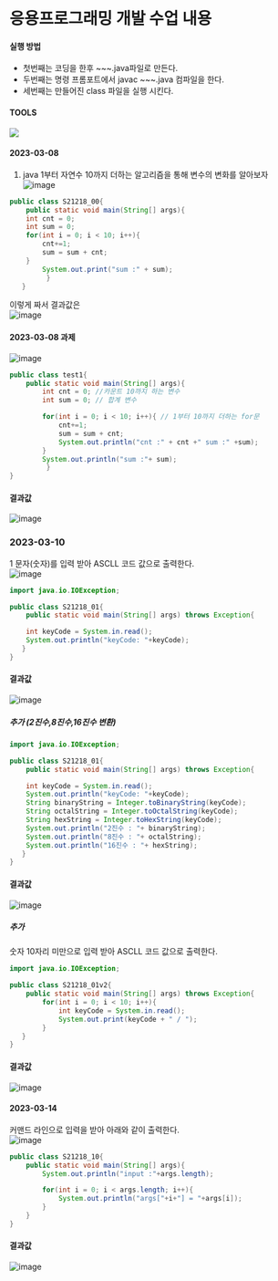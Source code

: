 # 응용프로그래밍 개발 수업 내용
#### 실행 방법
- 첫번째는 코딩을 한후 ~~~.java파일로 만든다.
- 두번째는 명령 프롬포트에서 javac ~~~.java 컴파일을 한다.
- 세번째는 만들어진 class 파일을 실행 시킨다.
#### TOOLS
<img src="https://img.shields.io/badge/JAVA-007396?style=for-the-badge&logo=java&logoColor=white">

#### 2023-03-08
1. java 1부터 자연수 10까지 더하는 알고리즘을 통해 변수의 변화를 알아보자<br>
![image](https://user-images.githubusercontent.com/106458316/223611148-36193beb-a602-49db-88f8-fbb21f116442.png)

```java
public class S21218_00{
	public static void main(String[] args){
	int cnt = 0;
	int sum = 0;
	for(int i = 0; i < 10; i++){
		cnt+=1;
		sum = sum + cnt;
	}
		System.out.print("sum :" + sum);
         }
   }
```
이렇게 짜서 결과값은<br>
![image](https://user-images.githubusercontent.com/106458316/223611075-07528ffc-7ad8-479e-a085-0150923dcd8b.png)

#### 2023-03-08 과제
![image](https://user-images.githubusercontent.com/106458316/223935708-15ee0bb8-398e-4dc8-941e-903e79d131e1.png)

```java
public class test1{
	public static void main(String[] args){
		int cnt = 0; //카운트 10까지 하는 변수
		int sum = 0; // 합계 변수

		for(int i = 0; i < 10; i++){ // 1부터 10까지 더하는 for문
			cnt+=1; 
			sum = sum + cnt; 
			System.out.println("cnt :" + cnt +" sum :" +sum);
		}
		System.out.println("sum :"+ sum);
     	 }
}	

```
#### 결과값
![image](https://user-images.githubusercontent.com/106458316/223935638-2db8bad1-ec67-4c3b-8692-7f9cd1ececc6.png)

### 2023-03-10
1 문자(숫자)를 입력 받아 ASCLL 코드 값으로 출력한다.<br>
![image](https://user-images.githubusercontent.com/106458316/224190521-1e496120-1668-4230-bfe0-2389de79962f.png)

```java
import java.io.IOException;

public class S21218_01{
	public static void main(String[] args) throws Exception{

	int keyCode = System.in.read();
	System.out.println("keyCode: "+keyCode);
   }
}
```
#### 결과값
![image](https://user-images.githubusercontent.com/106458316/224190709-da0e9f69-2bba-4a92-b441-b8f6b968cbd7.png)

##### 추가 (2진수,8진수,16진수 변환)
```java
import java.io.IOException;

public class S21218_01{
	public static void main(String[] args) throws Exception{

	int keyCode = System.in.read();
	System.out.println("keyCode: "+keyCode);
	String binaryString = Integer.toBinaryString(keyCode);
	String octalString = Integer.toOctalString(keyCode);
	String hexString = Integer.toHexString(keyCode);
	System.out.println("2진수 : "+ binaryString);
	System.out.println("8진수 : "+ octalString);
	System.out.println("16진수 : "+ hexString);
   }
}
```
#### 결과값
![image](https://user-images.githubusercontent.com/106458316/224196732-2cef6629-eef7-418a-af8b-e2c0b0edc88c.png)


##### 추가
숫자 10자리 미만으로 입력 받아 ASCLL 코드 값으로 출력한다.
```java
import java.io.IOException;

public class S21218_01v2{
	public static void main(String[] args) throws Exception{
		for(int i = 0; i < 10; i++){
			int keyCode = System.in.read();
			System.out.print(keyCode + " / ");
		}
   }
}
```
#### 결과값
![image](https://user-images.githubusercontent.com/106458316/224195832-926f9e20-f4ba-4992-955f-7ace48cd6f2f.png)

#### 2023-03-14 
커맨드 라인으로 입력을 받아 아래와 같이 출력한다.<br>
![image](https://user-images.githubusercontent.com/106458316/224906611-679c74ed-7100-4e90-93c6-8fa9e02d60dc.png)
```java
public class S21218_10{
    public static void main(String[] args){
        System.out.println("input :"+args.length);

        for(int i = 0; i < args.length; i++){
            System.out.println("args["+i+"] = "+args[i]);
        }
    }
}
```

#### 결과값
![image](https://user-images.githubusercontent.com/106458316/224906749-70d70911-91b6-4ab4-9bb8-848fbc96a682.png)

